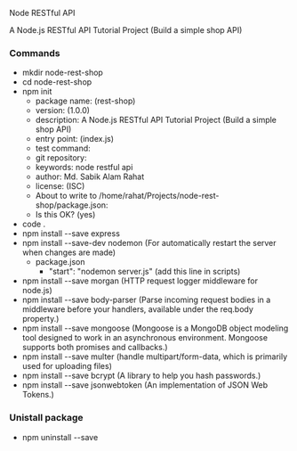 Node RESTful API

A Node.js RESTful API Tutorial Project (Build a simple shop API)

### Commands

- mkdir node-rest-shop
- cd node-rest-shop
- npm init
    - package name: (rest-shop)
    - version: (1.0.0)
    - description: A Node.js RESTful API Tutorial Project (Build a simple shop API)
    - entry point: (index.js)
    - test command:
    - git repository:
    - keywords: node restful api
    - author: Md. Sabik Alam Rahat
    - license: (ISC)
    - About to write to /home/rahat/Projects/node-rest-shop/package.json:
    - Is this OK? (yes)
- code .
- npm install --save express
- npm install --save-dev nodemon (For automatically restart the server when changes are made)
    - package.json
        - "start": "nodemon server.js" (add this line in scripts) 
- npm install --save morgan (HTTP request logger middleware for node.js)
- npm install --save body-parser (Parse incoming request bodies in a middleware before your handlers, available under the req.body property.)
- npm install --save mongoose (Mongoose is a MongoDB object modeling tool designed to work in an asynchronous environment. Mongoose supports both promises and callbacks.)
- npm install --save multer (handle multipart/form-data, which is primarily used for uploading files)
- npm install --save bcrypt (A library to help you hash passwords.)
- npm install --save jsonwebtoken (An implementation of JSON Web Tokens.)




### Unistall package

- npm uninstall --save <package-name>